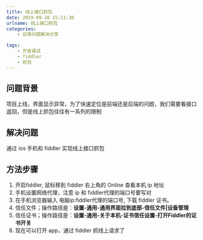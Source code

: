 ```yaml
---
title: 线上接口抓包
date: 2019-09-20 15:11:30
urlname: 线上接口抓包
categories:
    - 日常问题解决分享

tags:
    - 开发调试
    - fiddler
    - 抓包
---
```


## 问题背景
项目上线，界面显示异常，为了快速定位是前端还是后端的问题，我们需要看接口返回，但是线上抓包往往有一系列的限制
 <!-- more -->
## 解决问题
通过 ios 手机和 fiddler 实现线上接口抓包

## 方法步骤
1. 开启fiddler, 鼠标移到 fiddler 右上角的 Online 查看本机 ip 地址
2. 手机设置网络代理，注意 ip 和 fiddler代理的端口号要写对
3. 在手机浏览器输入 电脑ip:fiddler代理的端口号, 下载 fiddler 证书。
4. 信任文件；操作路径是：**设置-通用-通用界面拉到底部-信任文件|设备管理**
5. 信任证书；操作路径是：**设置-通用-关于本机-证书信任设置-打开Fiddler的证书开关**
6. 现在可以打开 app，通过 fiddler 抓线上请求了